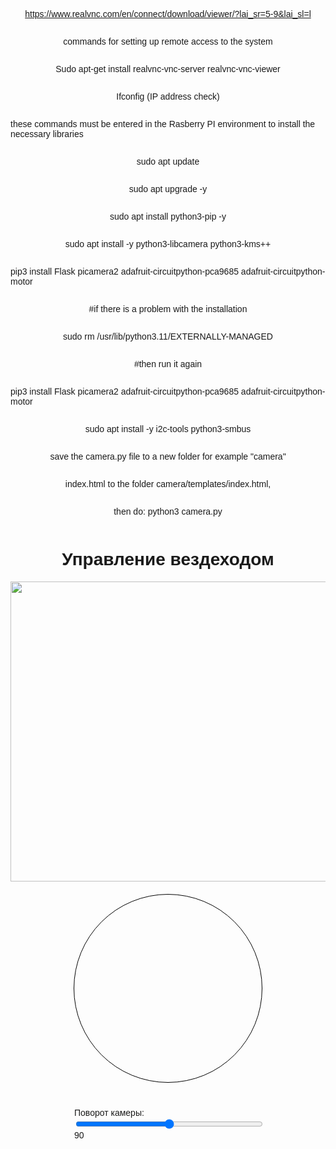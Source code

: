 https://www.realvnc.com/en/connect/download/viewer/?lai_sr=5-9&lai_sl=l

commands for setting up remote access to the system

Sudo apt-get install realvnc-vnc-server realvnc-vnc-viewer

Ifconfig (IP address check)


these commands must be entered in the Rasberry PI environment to install the necessary libraries

sudo apt update

sudo apt upgrade -y

sudo apt install python3-pip -y

sudo apt install -y python3-libcamera python3-kms++

pip3 install Flask picamera2 adafruit-circuitpython-pca9685 adafruit-circuitpython-motor

#if there is a problem with the installation

sudo rm /usr/lib/python3.11/EXTERNALLY-MANAGED

#then run it again

pip3 install Flask picamera2 adafruit-circuitpython-pca9685 adafruit-circuitpython-motor

sudo apt install -y i2c-tools python3-smbus

save the camera.py file to a new folder for example "camera"

index.html to the folder camera/templates/index.html, 

then do: python3 camera.py



<!DOCTYPE html>
<html lang="en">
<head>
    <meta charset="UTF-8">
    <meta name="viewport" content="width=device-width, initial-scale=1.0">
    <title>Гусеничный вездеход с поворотной камерой</title>
    <style>
        body {
            font-family: Arial, sans-serif;
            display: flex;
            flex-direction: column;
            align-items: center;
            touch-action: none;
        }
        #joystick {
            width: 300px;
            height: 300px;
            border: 1px solid #000;
            border-radius: 50%;
            margin: 20px;
        }
        .control-container {
            margin: 20px 0;
            width: 300px;
        }
        input[type="range"] {
            width: 100%;
        }
    </style>
</head>
<body>
    <h1>Управление вездеходом</h1>
    <img src="{{ url_for('video_feed') }}" style="width: 720px; height: 480px;">
    <canvas id="joystick" width="300" height="300"></canvas>
    <div class="control-container">
        <label for="servo">Поворот камеры:</label>
        <input type="range" id="servo" name="servo" min="0" max="180" value="90" oninput="updateServo(this.value)">
        <span id="servoValue">90</span>
    </div>
    <script>
        const joystick = document.getElementById('joystick');
        const ctx = joystick.getContext('2d');
        let joystickPressed = false;
        let centerX = joystick.width / 2;
        let centerY = joystick.height / 2;
        let maxDistance = joystick.width / 2;

        function drawJoystick(x, y) {
            ctx.clearRect(0, 0, joystick.width, joystick.height);
            ctx.beginPath();
            ctx.arc(centerX, centerY, maxDistance, 0, 2 * Math.PI);
            ctx.strokeStyle = '#000';
            ctx.stroke();
            ctx.beginPath();
            ctx.arc(x, y, 20, 0, 2 * Math.PI);
            ctx.fillStyle = '#00F';
            ctx.fill();
        }

        function handleJoystick(e) {
            if (!joystickPressed) return;
            let rect = joystick.getBoundingClientRect();
            let x = e.clientX - rect.left;
            let y = e.clientY - rect.top;
            if (e.touches) {
                x = e.touches[0].clientX - rect.left;
                y = e.touches[0].clientY - rect.top;
            }
            let dx = x - centerX;
            let dy = y - centerY;
            let distance = Math.sqrt(dx*dx + dy*dy);
            if (distance > maxDistance) {
                x = centerX + (dx * maxDistance) / distance;
                y = centerY + (dy * maxDistance) / distance;
            }
            drawJoystick(x, y);
            updateMotors(dx / maxDistance, -dy / maxDistance);
        }

        joystick.addEventListener('mousedown', (e) => {
            joystickPressed = true;
            handleJoystick(e);
        });
        joystick.addEventListener('mousemove', handleJoystick);
        joystick.addEventListener('mouseup', () => {
            joystickPressed = false;
            drawJoystick(centerX, centerY);
            updateMotors(0, 0);
        });
        joystick.addEventListener('mouseleave', () => {
            if (joystickPressed) {
                joystickPressed = false;
                drawJoystick(centerX, centerY);
                updateMotors(0, 0);
            }
        });

        joystick.addEventListener('touchstart', (e) => {
            joystickPressed = true;
            handleJoystick(e);
        });
        joystick.addEventListener('touchmove', handleJoystick);
        joystick.addEventListener('touchend', () => {
            joystickPressed = false;
            drawJoystick(centerX, centerY);
            updateMotors(0, 0);
        });

        drawJoystick(centerX, centerY);

        function updateMotors(x, y) {
            let leftMotor = y + x;
            let rightMotor = y - x;
            leftMotor = Math.max(-1, Math.min(1, leftMotor)) * 100;
            rightMotor = Math.max(-1, Math.min(1, rightMotor)) * 100;
            fetch('/set_motors', {
                method: 'POST',
                headers: {
                    'Content-Type': 'application/x-www-form-urlencoded',
                },
                body: `left=${leftMotor}&right=${rightMotor}`
            });
        }

        function updateServo(value) {
            document.getElementById('servoValue').innerText = value;
            fetch('/set_servo', {
                method: 'POST',
                headers: {
                    'Content-Type': 'application/x-www-form-urlencoded',
                },
                body: 'angle=' + value
            });
        }
    </script>
</body>
</html>
